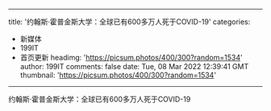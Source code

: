 
---
title: '约翰斯·霍普金斯大学：全球已有600多万人死于COVID-19'
categories: 
 - 新媒体
 - 199IT
 - 首页更新
headimg: 'https://picsum.photos/400/300?random=1534'
author: 199IT
comments: false
date: Tue, 08 Mar 2022 12:39:41 GMT
thumbnail: 'https://picsum.photos/400/300?random=1534'
---

<div>   
约翰斯·霍普金斯大学：全球已有600多万人死于COVID-19  
</div>
            